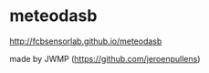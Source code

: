 # meteodasb

http://fcbsensorlab.github.io/meteodasb

made by JWMP (https://github.com/jeroenpullens)
